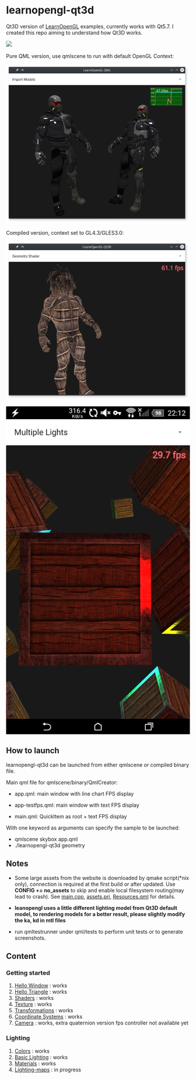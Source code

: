 learnopengl-qt3d
================

Qt3D version of [LearnOpenGL](http://learnopengl.com/) examples, currently works with Qt5.7. I created this repo aiming to understand how Qt3D works.

![](doc/img/sc-qt3d-desktop.gif)

Pure QML version, use qmlscene to run with default OpenGL Context:

![](doc/img/ss-qml.png)

Compiled version, context set to GL4.3/GLES3.0:

![](doc/img/ss-qt3d-desktop.png)

![](doc/img/ss-qt3d-android.png)

How to launch
-------------

learnopengl-qt3d can be launched from either qmlscene or compiled binary file.

Main qml file for qmlscene/binary/QmlCreator:

-	app.qml: main window with line chart FPS display

-	app-testfps.qml: main window with text FPS display

-	main.qml: QuickItem as root + text FPS display

With one keyword as arguments can specify the sample to be launched:

-	qmlscene skybox app.qml
-	./learnopengl-qt3d geometry

Notes
-----

-	Some large assets from the website is downloaded by qmake script(*nix only), connection is required at the first build or after updated. Use **CONFIG += no_assets** to skip and enable local filesystem routing(may lead to crash). See [main.cpp](./main.cpp), [assets.pri](./assets.pri), [Resources.qml](./qml/Components/Resources.qml) for details.

-	**leanopengl uses a little different lighting model from Qt3D default model, to rendering models for a better result, please slightly modify the ka, kd in mtl files**

-	run qmltestrunner under qml/tests to perform unit tests or to generate screenshots.

Content
-------

### Getting started

1.	[Hello Window](doc/Hello-Window.md) : works
2.	[Hello Triangle](doc/Hello-Triangle.md) : works
3.	[Shaders](doc/Shaders.md) : works
4.	[Texture](doc/Texture.md) : works
5.	[Transformations](doc/Transformations.md) : works
6.	[Coordinate Systems](doc/Coordinate-Systems.md) : works
7.	[Camera](doc/Camera.md) : works, extra quaternion version fps controller not available yet

### Lighting

1.	[Colors](doc/Colors.md) : works
2.	[Basic Lighting](doc/Basic-Lighting.md) : works
3.	[Materials](doc/Materials.md) : works
4.	[Lighting-maps](doc/Lighting-maps.md) : in progress 
